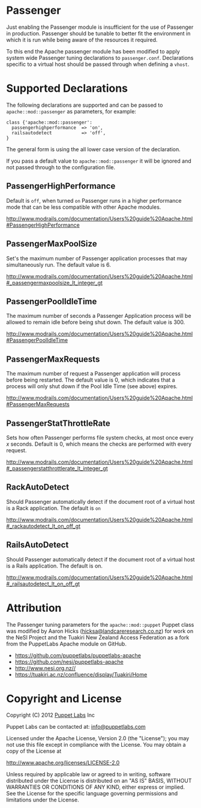 # Passenger

Just enabling the Passenger module is insufficient for the use of Passenger in production. Passenger should be tunable to better fit the environment in which it is run while being aware of the resources it required.

To this end the Apache passenger module has been modified to apply system wide Passenger tuning declarations to `passenger.conf`. Declarations specific to a virtual host should be passed through when defining a `vhost`.

# Supported Declarations

The following declarations are supported and can be passed to `apache::mod::passenger` as parameters, for example:

```
class {'apache::mod::passenger':
  passengerhighperformance  => 'on',
  railsautodetect           => 'off',
}
```

The general form is using the all lower case version of the declaration.

If you pass a default value to `apache::mod::passenger` it will be ignored and not passed through to the configuration file.

## PassengerHighPerformance

Default is `off`, when turned `on` Passenger runs in a higher performance mode that can be less compatible with other Apache modules.

http://www.modrails.com/documentation/Users%20guide%20Apache.html#PassengerHighPerformance

## PassengerMaxPoolSize

Set's the maximum number of Passenger application processes that may simultaneously run. The default value is 6.

http://www.modrails.com/documentation/Users%20guide%20Apache.html#_passengermaxpoolsize_lt_integer_gt

## PassengerPoolIdleTime

The maximum number of seconds a Passenger Application process will be allowed to remain idle before being shut down. The default value is 300.

http://www.modrails.com/documentation/Users%20guide%20Apache.html#PassengerPoolIdleTime

## PassengerMaxRequests

The maximum number of request a Passenger application will process before being restarted. The default value is 0, which indicates that a process will only shut down if the Pool Idle Time (see above) expires.

http://www.modrails.com/documentation/Users%20guide%20Apache.html#PassengerMaxRequests

## PassengerStatThrottleRate

Sets how often Passenger performs file system checks, at most once every _x_ seconds. Default is 0, which means the checks are performed with every request.

http://www.modrails.com/documentation/Users%20guide%20Apache.html#_passengerstatthrottlerate_lt_integer_gt

## RackAutoDetect

Should Passenger automatically detect if the document root of a virtual host is a Rack application. The default is `on`

http://www.modrails.com/documentation/Users%20guide%20Apache.html#_rackautodetect_lt_on_off_gt

## RailsAutoDetect

Should Passenger automatically detect if the document root of a virtual host is a Rails application. The default is on.

http://www.modrails.com/documentation/Users%20guide%20Apache.html#_railsautodetect_lt_on_off_gt

# Attribution

The Passenger tuning parameters for the `apache::mod::puppet` Puppet class was modified by Aaron Hicks (hicksa@landcareresearch.co.nz) for work on the NeSI Project and the Tuakiri New Zealand Access Federation as a fork from the PuppetLabs Apache module on GitHub.

* https://github.com/puppetlabs/puppetlabs-apache
* https://github.com/nesi/puppetlabs-apache
* http://www.nesi.org.nz//
* https://tuakiri.ac.nz/confluence/display/Tuakiri/Home

# Copyright and License

Copyright (C) 2012 [Puppet Labs](https://www.puppetlabs.com/) Inc

Puppet Labs can be contacted at: info@puppetlabs.com

Licensed under the Apache License, Version 2.0 (the "License");
you may not use this file except in compliance with the License.
You may obtain a copy of the License at

  http://www.apache.org/licenses/LICENSE-2.0

Unless required by applicable law or agreed to in writing, software
distributed under the License is distributed on an "AS IS" BASIS,
WITHOUT WARRANTIES OR CONDITIONS OF ANY KIND, either express or implied.
See the License for the specific language governing permissions and
limitations under the License.
